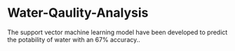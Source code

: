 # Water-Qaulity-Analysis
The support vector machine learning model have been developed to predict the potability of water  with an 67% accuracy..
